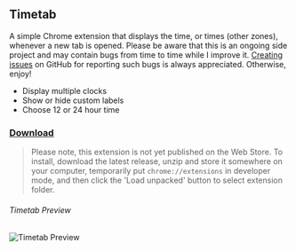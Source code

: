 ## Timetab

A simple Chrome extension that displays the time, or times (other zones), whenever a new tab is opened. Please be aware that this is an ongoing side project and may contain bugs from time to time while I improve it. [Creating issues](https://github.com/capachow/timetab/issues) on GitHub for reporting such bugs is always appreciated. Otherwise, enjoy!

- Display multiple clocks
- Show or hide custom labels
- Choose 12 or 24 hour time

### [Download](https://github.com/capachow/timetab/releases/latest/download/timetab.zip)

> Please note, this extension is not yet published on the Web Store. To install, download the latest release, unzip and store it somewhere on your computer, temporarily put `chrome://extensions` in developer mode, and then click the 'Load unpacked' button to select extension folder.

###### Timetab Preview

![Timetab Preview](https://user-images.githubusercontent.com/13763302/74478029-2871b400-4e72-11ea-9f01-8bcc1604334a.png)